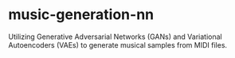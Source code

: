 # music-generation-nn
Utilizing Generative Adversarial Networks (GANs) and Variational Autoencoders (VAEs) to generate musical samples from MIDI files.
